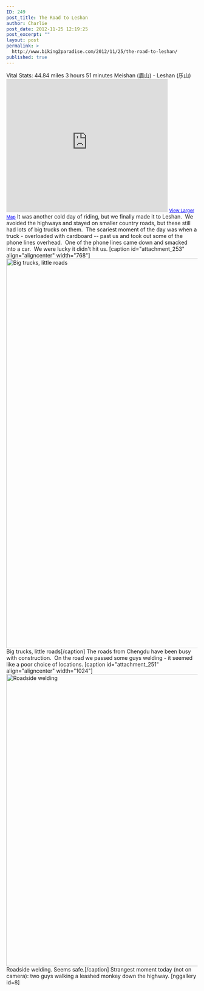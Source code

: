```yaml
---
ID: 249
post_title: The Road to Leshan
author: Charlie
post_date: 2012-11-25 12:19:25
post_excerpt: ""
layout: post
permalink: >
  http://www.biking2paradise.com/2012/11/25/the-road-to-leshan/
published: true
---
```

Vital Stats: 44.84 miles 3 hours 51 minutes Meishan (眉山) - Leshan (乐山) <iframe src="https://maps.google.com/?q=http:%2F%2Fshare.abvio.com%2F3697%2Fd484%2F3017%2Ff541%2FCyclemeter-Cycle-20121125-0951.kml&ie=UTF8&t=v&ll=29.827518,103.759872&spn=0.457388,0.155026&output=embed" frameborder="0" marginwidth="0" marginheight="0" scrolling="no" width="425" height="350"></iframe> <small><a style="color: #0000ff; text-align: left;" href="https://maps.google.com/?q=http:%2F%2Fshare.abvio.com%2F3697%2Fd484%2F3017%2Ff541%2FCyclemeter-Cycle-20121125-0951.kml&ie=UTF8&t=v&ll=29.827518,103.759872&spn=0.457388,0.155026&source=embed">View Larger Map</a></small> It was another cold day of riding, but we finally made it to Leshan.  We avoided the highways and stayed on smaller country roads, but these still had lots of big trucks on them.  The scariest moment of the day was when a truck - overloaded with cardboard -- past us and took out some of the phone lines overhead.  One of the phone lines came down and smacked into a car.  We were lucky it didn't hit us. [caption id="attachment_253" align="aligncenter" width="768"]<a href="http://biking2paradise.com/2012/11/25/the-road-to-leshan/img_2349/" rel="attachment wp-att-253"><img class="size-full wp-image-253" title="Big trucks, little roads" src="http://biking2paradise.com/wp-content/uploads/2012/11/IMG_2349.jpg" alt="Big trucks, little roads" width="768" height="1024" /></a> Big trucks, little roads[/caption] The roads from Chengdu have been busy with construction.  On the road we passed some guys welding - it seemed like a poor choice of locations. [caption id="attachment_251" align="aligncenter" width="1024"]<a href="http://biking2paradise.com/2012/11/25/the-road-to-leshan/img_2316/" rel="attachment wp-att-251"><img class="size-full wp-image-251" title="Welding on the side of the road" src="http://biking2paradise.com/wp-content/uploads/2012/11/IMG_2316.jpg" alt="Roadside welding" width="1024" height="768" /></a> Roadside welding. Seems safe.[/caption] Strangest moment today (not on camera): two guys walking a leashed monkey down the highway. [nggallery id=8]